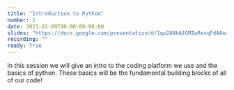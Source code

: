 ```yaml
---
title: "Introduction to Python"
number: 1
date: 2021-02-09T00:00:00-06:00
slides: "https://docs.google.com/presentation/d/1qx28AkAfGMIwRevqFdAAoaGHpPzISCjQWSkS96GFx0E/edit?usp=sharing"
recording: ""
ready: True
---
```


In this session we will give an intro to the coding platform we use and the basics of python. These basics will be the fundamental building blocks of all of our code!